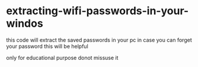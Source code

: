 # extracting-wifi-passwords-in-your-windos

this code will extract the saved passwords in your pc in case you can forget your password this will be helpful

only for educational purpose donot missuse it

